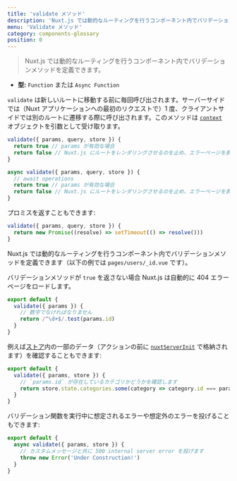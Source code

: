 ```yaml
---
title: 'validate メソッド'
description: 'Nuxt.js では動的なルーティングを行うコンポーネント内でバリデーションメソッドを定義できます'
menu: 'Validate メソッド'
category: components-glossary
position: 0
---
```


> Nuxt.js では動的なルーティングを行うコンポーネント内でバリデーションメソッドを定義できます。

- **型:** `Function` または `Async Function`

`validate` は新しいルートに移動する前に毎回呼び出されます。サーバーサイドでは（Nuxt アプリケーションへの最初のリクエストで）1 度、クライアントサイドでは別のルートに遷移する際に呼び出されます。このメソッドは [`context`](/docs/2.x/internals-glossary/context) オブジェクトを引数として受け取ります。

```js
validate({ params, query, store }) {
  return true // params が有効な場合
  return false // Nuxt.js にルートをレンダリングさせるのを止め、エラーページを表示させます
}
```

```js
async validate({ params, query, store }) {
  // await operations
  return true // params が有効な場合
  return false // Nuxt.js にルートをレンダリングさせるのを止め、エラーページを表示させます
}
```

プロミスを返すこともできます:

```js
validate({ params, query, store }) {
  return new Promise((resolve) => setTimeout(() => resolve()))
}
```

Nuxt.js では動的なルーティングを行うコンポーネント内でバリデーションメソッドを定義できます（以下の例では `pages/users/_id.vue` です）。

バリデーションメソッドが `true` を返さない場合 Nuxt.js は自動的に 404 エラーページをロードします。

```js
export default {
  validate({ params }) {
    // 数字でなければなりません
    return /^\d+$/.test(params.id)
  }
}
```

例えば[ストア](/docs/2.x/directory-structure/store)内の一部のデータ（アクションの前に [`nuxtServerInit`](/docs/2.x/directory-structure/store#the-nuxtserverinit-action) で格納されます）を確認することもできます:

```js
export default {
  validate({ params, store }) {
    // `params.id` が存在しているカテゴリかどうかを確認します
    return store.state.categories.some(category => category.id === params.id)
  }
}
```

バリデーション関数を実行中に想定されるエラーや想定外のエラーを投げることもできます:

```js
export default {
  async validate({ params, store }) {
    // カスタムメッセージと共に 500 internal server error を投げます
    throw new Error('Under Construction!')
  }
}
```
